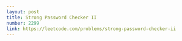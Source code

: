 ```yaml
---
layout: post
title: Strong Password Checker II
number: 2299
link: https://leetcode.com/problems/strong-password-checker-ii
---
```

